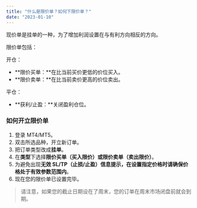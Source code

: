 ```yaml
---
title: "什么是限价单？如何下限价单？"
date: "2023-01-10"
---
```


现价单是挂单的一种，为了增加利润设置在与有利方向相反的方向。

限价单包括：

开仓：

- **限价买单：**在比当前买价更低的价位买入。
- **限价卖单：**在比当前卖价更高的价位卖出。

平仓：

- **获利/止盈：**关闭盈利仓位。

### **如何开立限价单**

1. 登录 MT4/MT5。
2. 双击所选品种，开立新订单。
3. 把订单类型改成**挂单**。
4. 在**类型**下选择**限价买单（买入限价）**或**限价卖单（卖出限价）**。
5. 为避免出现**无效 SL/TP（止损/止盈）**信息提示，在设置指定价格时请确保价格处于**有效参数范围内**。
6. 现在您的限价单已设置完毕。

> 请注意，如果您的截止日期设在了周末，您的订单在周末市场闭盘前就会到期。
